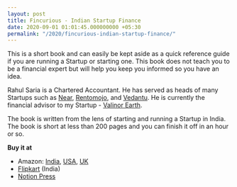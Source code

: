 ```yaml
---
layout: post
title: Fincurious - Indian Startup Finance
date: 2020-09-01 01:01:45.000000000 +05:30
permalink: "/2020/fincurious-indian-startup-finance/"
---
```


This is a short book and can easily be kept aside as a quick reference guide if you are running a Startup or starting one. This book does not teach you to be a financial expert but will help you keep you informed so you have an idea.

Rahul Saria is a Chartered Accountant. He has served as heads of many Startups such as <a href="https://near.co/">Near</a>, <a href="https://www.rentomojo.com/">Rentomojo</a>, and <a href="https://www.vedantu.com/">Vedantu</a>. He is currently the financial advisor to my Startup - <a href="https://valinor.earth">Valinor Earth</a>.

The book is written from the lens of starting and running a Startup in India. The book is short at less than 200 pages and you can finish it off in an hour or so.

__Buy it at__

- Amazon: <a href="https://www.amazon.in/dp/1648999891">India</a>, <a href="https://www.amazon.co.uk/dp/1648999891">USA</a>, <a href="https://www.amazon.co.uk/dp/1648999891">UK</a>
- <a href="https://www.flipkart.com/fincurious-startup-finance/p/itm111e8d3dac0b6">Flipkart</a> (India)
- <a href="https://notionpress.com/read/fincurious">Notion Press</a>